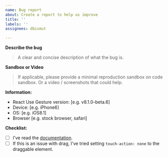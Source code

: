 ```yaml
---
name: Bug report
about: Create a report to help us improve
title: ''
labels: ''
assignees: dbismut

---
```


**Describe the bug**
> A clear and concise description of what the bug is.

**Sandbox or Video**
> If applicable, please provide a minimal reproduction sandbox on code sandbox. Or a video / screenshots that could help.

**Information:**
 - React Use Gesture version: [e.g. v8.1.0-beta.6]
 - Device: [e.g. iPhone6]
 - OS: [e.g. iOS8.1]
 - Browser [e.g. stock browser, safari]

**Checklist:**
  - [ ] I've read the [documentation](https://use-gesture.netlify.app/).
  - [ ] If this is an issue with drag, I've tried setting `touch-action: none` to the draggable element.
